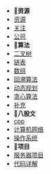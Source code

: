 - 🙈**资源**
- [资源](资源/资源.md)
- [关注](资源/关注.md)
- [公司](资源/互联网公司汇总.md)
- 🦄**算法**
- [二叉树](算法/二叉树.md)
- [链表](算法/链表.md)
- [数组](算法/数组.md)
- [回溯算法](算法/回溯算法.md)
- [动态规划](算法/动态规划.md)
- [贪心算法](算法/贪心算法.md)
- [补充](算法/补充.md)
- 👻**八股文**
- [cpp](八股文/cpp.md)
- [计算机网络](八股文/计算机网络.md)
- [操作系统](八股文/操作系统.md)
- 🥳**项目**
- [服务器项目](项目/webserver项目.md)
- [代码详解](项目/webserver代码详解.md)


